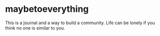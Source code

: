 # maybetoeverything
This is a journal and a way to build a community. 
Life can be lonely if you think no one is similar to you. 
